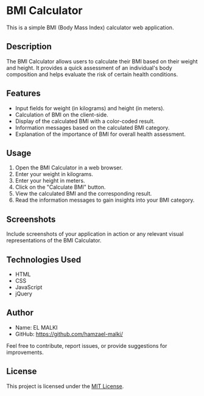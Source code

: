 # BMI Calculator

This is a simple BMI (Body Mass Index) calculator web application.

## Description

The BMI Calculator allows users to calculate their BMI based on their weight and height. It provides a quick assessment of an individual's body composition and helps evaluate the risk of certain health conditions.

## Features

- Input fields for weight (in kilograms) and height (in meters).
- Calculation of BMI on the client-side.
- Display of the calculated BMI with a color-coded result.
- Information messages based on the calculated BMI category.
- Explanation of the importance of BMI for overall health assessment.

## Usage

1. Open the BMI Calculator in a web browser.
2. Enter your weight in kilograms.
3. Enter your height in meters.
4. Click on the "Calculate BMI" button.
5. View the calculated BMI and the corresponding result.
6. Read the information messages to gain insights into your BMI category.

## Screenshots

Include screenshots of your application in action or any relevant visual representations of the BMI Calculator.

## Technologies Used

- HTML
- CSS
- JavaScript
- jQuery

## Author

- Name: EL MALKI
- GitHub: https://github.com/hamzael-malki/

Feel free to contribute, report issues, or provide suggestions for improvements.

## License

This project is licensed under the [MIT License](LICENSE).
